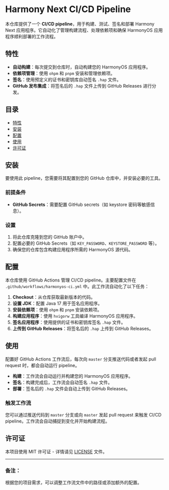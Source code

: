 # Harmony Next CI/CD Pipeline

本仓库提供了一个 **CI/CD pipeline**，用于构建、测试、签名和部署 Harmony Next 应用程序。它自动化了管理构建流程、处理依赖项和确保 HarmonyOS 应用程序顺利部署的工作流程。

## 特性

- **自动构建**：每次提交到仓库时，自动构建您的 HarmonyOS 应用程序。
- **依赖项管理**：使用 `ohpm` 和 `pnpm` 安装和管理依赖项。
- **签名**：使用预定义的证书和密钥库自动签名 `.hap` 文件。
- **GitHub 发布集成**：将签名后的 `.hap` 文件上传到 GitHub Releases 进行分发。

## 目录

- [特性](#特性)
- [安装](#安装)
- [配置](#配置)
- [使用](#使用)
- [许可证](#许可证)

## 安装

要使用此 pipeline，您需要将其配置到您的 GitHub 仓库中，并安装必要的工具。

### 前提条件

- **GitHub Secrets**：需要配置 GitHub secrets（如 keystore 密码等敏感信息）。

### 设置

1. 将此仓库克隆到您的 GitHub 账户中。
2. 配置必要的 GitHub Secrets（如 `KEY_PASSWORD`、`KEYSTORE_PASSWORD` 等）。
3. 确保您的仓库包含构建应用程序所需的 HarmonyOS 源代码。

## 配置

本仓库使用 GitHub Actions 管理 CI/CD pipeline。主要配置文件在 `.github/workflows/harmonyos-ci.yml` 中。此工作流自动化了以下任务：

1. **Checkout**：从仓库获取最新版本的代码。
2. **设置 JDK**：配置 Java 17 用于签名应用程序。
3. **安装依赖项**：使用 `ohpm` 和 `pnpm` 安装依赖项。
4. **构建应用程序**：使用 `hvigorw` 工具编译 HarmonyOS 应用程序。
5. **签名应用程序**：使用提供的证书和密钥库签名 `.hap` 文件。
6. **上传到 GitHub Releases**：将签名后的 `.hap` 上传到 GitHub Releases。


## 使用

配置好 GitHub Actions 工作流后，每次向 `master` 分支推送代码或者发起 pull request 时，都会自动运行 pipeline。

- **构建**：工作流会自动运行并构建您的 HarmonyOS 应用程序。
- **签名**：构建完成后，工作流会自动签名 `.hap` 文件。
- **部署**：签名后的 `.hap` 文件会自动上传到 GitHub Releases。

### 触发工作流

您可以通过推送代码到 `master` 分支或向 `master` 发起 pull request 来触发 CI/CD pipeline。工作流会自动捕捉到变化并开始构建流程。

## 许可证

本项目使用 MIT 许可证 - 详情请见 [LICENSE](LICENSE) 文件。

---

### 备注：
根据您的项目需求，可以调整工作流文件中的路径或添加额外的配置。